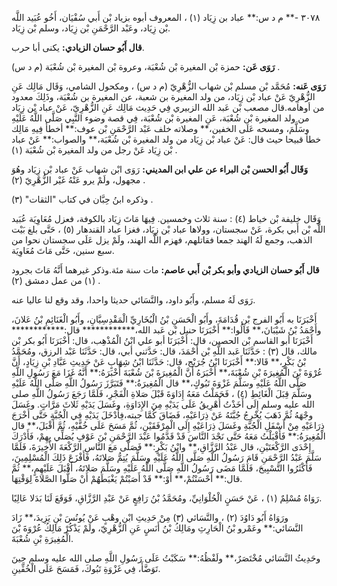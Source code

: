 ٣٠٧٨ -** م د س:** عباد بن زِيَاد (١) ، المعروف أبوه بزياد بْن أَبي سُفْيَان، أَخُو عُبَيد اللَّه بْن زِيَاد، وعَبْد الرَّحْمَنِ بْن زِيَاد، وسلم بْن زِيَاد.

**قال أَبُو حسان الزيادي:** يكنى أبا حرب.

**رَوَى عَن:** حمزة بْن المغيرة بْن شُعْبَة، وعروة بْن المغيرة بْن شُعْبَة (م د س) .

**رَوَى عَنه:** مُحَمَّد بْن مسلم بْن شهاب الزُّهْرِيّ (م د س) ، ومكحول الشامي، وَقَال مَالِك عَنِ الزُّهْرِيّ عَنْ عباد بْن زِيَاد، من ولد المغيرة بن شعبة، عن المغيرة بن شُعْبَة، وذَلِكَ معدود من أوهامه.قال مصعب بْن عَبد الله الزبيري فِي حَدِيث مَالِك عَنِ الزُّهْرِيّ، عَنْ عباد بْن زِيَاد من ولد المغيرة بْن شُعْبَة، عَنِ المغيرة بْن شُعْبَة، فِي قصة وضوء النَّبِي صَلَّى اللَّهُ عَلَيْهِ وسَلَّمَ، ومسحه عَلَى الخفين،** وصلاته خلف عَبْد الرَّحْمَنِ بْن عوف:** أخطأ فِيهِ مَالِك خطأ قبيحا حيث قال: عَنْ عباد بْن زِيَاد من ولد المغيرة بْن شُعْبَة،** والصواب:** عَنْ عباد بْن زِيَاد عَنْ رجل من ولد المغيرة بْن شُعْبَة (١) .

**وَقَال أَبُو الحسن بْن البراء عن علي ابن المديني:** رَوَى ابْن شهاب عَنْ عباد بْن زِيَاد وهُوَ مجهول، ولَمْ يرو عَنْهُ غَيْر الزُّهْرِيّ (٢) .

وذكره ابنُ حِبَّان في كتاب "الثقات" (٣) .

وَقَال خليفة بْن خياط (٤) : سنة ثلاث وخمسين. فِيهَا مَاتَ زِيَاد بالكوفة، فعزل مُعَاوِيَة عُبَيد اللَّه بْن أَبي بكرة، عَنْ سجستان، وولاها عباد بْن زِيَاد، فغزا عباد القندهار (٥) ، حَتَّى بلغ بَيْت الذهب، وجمع لَهُ الهند جمعا فقاتلهم، فهزم اللَّه الهند، ولَمْ يزل عَلَى سجستان نحوا من سبع سنين، حَتَّى مَاتَ مُعَاوِيَة.

**قال أَبُو حسان الزيادي وأبو بكر بْن أَبي عاصم:** مات سنة مئة.وذكر غيرهما أَنَّهُ مَاتَ بجرود (١) من عمل دمشق (٢) .

رَوَى لَهُ مسلم، وأَبُو داود، والنَّسَائي حديثا واحدا، وقد وقع لنا عاليا عنه.

أَخْبَرَنَا به أَبُو الفرج بْنِ قُدَامَةَ، وأَبُو الْحَسَنِ بْنُ الْبُخَارِيِّ الْمَقْدِسِيَّانِ، وأَبُو الْغَنَائِمِ بْنُ عَلانَ، وأَحْمَدُ بْنُ شَيْبَانَ،** قَالُوا:** أَخْبَرَنَا حنبل بْن عَبد الله،************ قال:************ أَخْبَرَنَا أبو القاسم بْن الحصين، قال: أَخْبَرَنَا أبو علي ابْنُ الْمُذْهِب، قال: أَخْبَرَنَا أَبُو بكر بْن مالك، قال (٣) : حَدَّثَنَا عَبد اللَّهِ بْن أَحْمَدَ، قال: حَدَّثني أبي، قال: حَدَّثَنَا عَبْد الرزق، ومُحَمَّدُ بْنُ بَكْرٍ،** قَالا:** أَخْبَرَنَا ابْنُ جُرَيْج، قال: حَدَّثَنَا ابْنُ شِهَابٍ عَنْ حَدِيثِ عَبَّادِ بْنِ زِيَادٍ، أَنَّ عُرْوَةَ بْنَ الْمُغِيرَةَ بْنِ شُعْبَةَ،** أَخْبَرَهُ أَنَّ الْمُغِيرَةَ بْنَ شُعْبَةَ أَخْبَرَهُ:** أَنَّهُ غَزَا مَعَ رَسُولِ اللَّهِ صَلَّى اللَّهُ عَلَيْهِ وسَلَّمَ غَزْوَةَ تَبُوكٍ،** قال الْمُغِيرَةُ:** فَتَبَرَّزَ رَسُولُ اللَّهِ صَلَّى اللَّهُ عَلَيْهِ وسَلَّمَ قِبَلَ الْغَائِطِ (٤) ، فَحَمَلْتُ مَعَهُ إِدَاوَةَ قَبْلَ صَلاةِ الْفَجْرِ، فَلَمَّا رَجَعَ رَسُولُ اللَّهِ صلى الله عليه وسلم إِلَى أَخَذْتُ أُهْرِيقُ عَلَى يَدَيْهِ مِنَ الإِدَاوَةِ، وغَسَلَ يَدَيْهِ ثَلاثَ مَرَّاتٍ. وغَسَلَ وجْهَهُ ثُمَّ ذَهَبَ يُخْرِجُ جُبَّتَهُ عَنْ ذِرَاعَيْهِ، فَضَاقَ كُمَّا جبته،فِأَدْخَلَ يَدَيْهِ فِي الْجُبَّةِ حَتَّى أَخْرَجَ ذِرَاعَيْهِ مِنْ أَسْفَلِ الْجُبَّةِ وغَسَلَ ذِرَاعَيْهِ إِلَى الْمِرْفَقَيْنِ، ثُمَّ مَسَحَ عَلَى خُفَّيْهِ، ثُمَّ أَقْبَلَ،** قال الْمُغِيرَةُ:** فَأَقْبَلْتُ مَعَهُ حَتَّى نَجْدَ النَّاسَ قَدْ قَدَّمُوا عَبْدَ الرَّحْمَنِ بْنَ عَوْفٍ يُصَلِّي بِهِمْ، فَأَدْرَكَ إِحْدَى الرَّكْعَتَيْنِ، قال عَبْدُ الرَّزَّاقِ،** وابْنُ بَكْرٍ:** فَصَلَّى مَعَ النَّاسِ الرَّكْعَةَ الأَخِيرَةَ، فَلَمَّا سَلَّمَ عَبْدُ الرَّحْمَنِ قَامَ رَسُولُ اللَّهِ صَلَّى اللَّهُ عَلَيْهِ وسَلَّمَ يُتِمُّ صَلاتَهُ، فَأَفْزَعَ ذَلِكَ الْمُسْلِمِينَ، فَأَكْثَرُوا التَّسْبِيحَ، فَلَمَّا مَضَى رَسُولُ اللَّهِ صَلَّى اللَّهُ عَلَيْهِ وسَلَّمَ صَلاتَهُ، أَقْبَلَ عَلَيْهِمٍ،** ثُمَّ قال:** أَحْسَنْتُمْ،** أَوْ:** قَدْ أَصَبْتُمْ يَغْبَطَهُمْ أَنْ صَلُّوا الصَّلاةَ لِوَقْتِهَا.

رَوَاهُ مُسْلِمٌ (١) ، عَنْ حَسَنٍ الْحُلْوَانِيِّ، ومُحَمَّدُ بْنُ رَافِعٍ عَنْ عَبْدِ الرَّزَّاقِ، فَوَقَعَ لَنَا بَدَلا عَالِيًا.

ورَوَاهُ أَبُو دَاوُدَ (٢) ، والنَّسَائي (٣) مِنْ حَدِيثِ ابْنِ وهْبٍ عَنْ يُونُسَ بْنِ يَزِيدَ،** زَادَ النَّسَائي:** وعَمْرو بْنُ الْحَارِثِ ومَالِكُ بْنُ أَنَسٍ عَنِ الزُّهْرِيّ، ولَمْ يَذْكُرْ مَالِكُ عُرْوَةَ بْنَ الْمُغِيرَةِ بْنِ شُعْبَةَ.

وحَدِيثُ النَّسَائي مُخْتَصَرٌ،** ولَفْظُهُ:** سَكَبْتُ عَلَى رَسُولِ اللَّهِ صلى الله عليه وسلم حِينَ تَوَضَّأَ، فِي غَزْوَةِ تَبُوكَ، فَمَسَحَ عَلَى الْخُفِّينِ.